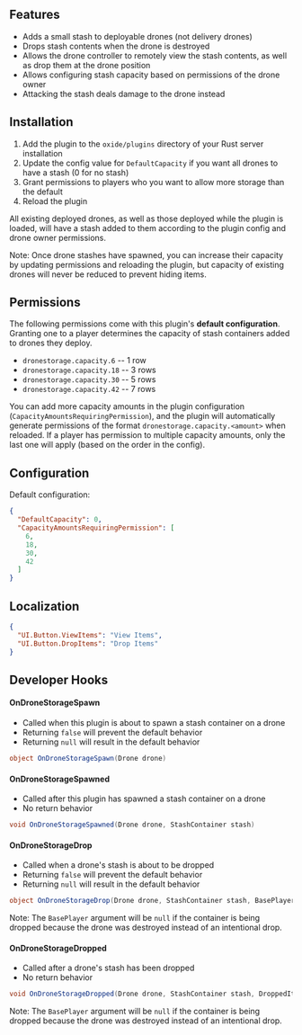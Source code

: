 ## Features

- Adds a small stash to deployable drones (not delivery drones)
- Drops stash contents when the drone is destroyed
- Allows the drone controller to remotely view the stash contents, as well as drop them at the drone position
- Allows configuring stash capacity based on permissions of the drone owner
- Attacking the stash deals damage to the drone instead

## Installation

1. Add the plugin to the `oxide/plugins` directory of your Rust server installation
2. Update the config value for `DefaultCapacity` if you want all drones to have a stash (0 for no stash)
3. Grant permissions to players who you want to allow more storage than the default
4. Reload the plugin

All existing deployed drones, as well as those deployed while the plugin is loaded, will have a stash added to them according to the plugin config and drone owner permissions.

Note: Once drone stashes have spawned, you can increase their capacity by updating permissions and reloading the plugin, but capacity of existing drones will never be reduced to prevent hiding items.

## Permissions

The following permissions come with this plugin's **default configuration**. Granting one to a player determines the capacity of stash containers added to drones they deploy.

- `dronestorage.capacity.6` -- 1 row
- `dronestorage.capacity.18` -- 3 rows
- `dronestorage.capacity.30` -- 5 rows
- `dronestorage.capacity.42` -- 7 rows

You can add more capacity amounts in the plugin configuration (`CapacityAmountsRequiringPermission`), and the plugin will automatically generate permissions of the format `dronestorage.capacity.<amount>` when reloaded. If a player has permission to multiple capacity amounts, only the last one will apply (based on the order in the config).

## Configuration

Default configuration:

```json
{
  "DefaultCapacity": 0,
  "CapacityAmountsRequiringPermission": [
    6,
    18,
    30,
    42
  ]
}
```

## Localization

```json
{
  "UI.Button.ViewItems": "View Items",
  "UI.Button.DropItems": "Drop Items"
}
```

## Developer Hooks

#### OnDroneStorageSpawn

- Called when this plugin is about to spawn a stash container on a drone
- Returning `false` will prevent the default behavior
- Returning `null` will result in the default behavior

```csharp
object OnDroneStorageSpawn(Drone drone)
```

#### OnDroneStorageSpawned

- Called after this plugin has spawned a stash container on a drone
- No return behavior

```csharp
void OnDroneStorageSpawned(Drone drone, StashContainer stash)
```

#### OnDroneStorageDrop

- Called when a drone's stash is about to be dropped
- Returning `false` will prevent the default behavior
- Returning `null` will result in the default behavior

```csharp
object OnDroneStorageDrop(Drone drone, StashContainer stash, BasePlayer optionalPilot)
```

Note: The `BasePlayer` argument will be `null` if the container is being dropped because the drone was destroyed instead of an intentional drop.

#### OnDroneStorageDropped

- Called after a drone's stash has been dropped
- No return behavior

```csharp
void OnDroneStorageDropped(Drone drone, StashContainer stash, DroppedItemContainer dropContainer, BasePlayer optionalPilot)
```

Note: The `BasePlayer` argument will be `null` if the container is being dropped because the drone was destroyed instead of an intentional drop.

